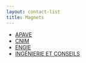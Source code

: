```yaml
---
layout: contact-list
title: Magnets
---
```


* [APAVE](/partners/apave.html)
* [CNIM](/partners/cnim.html)
* [ENGIE](/partners/engie.html)
* [INGÉNIERIE ET CONSEILS](/partners/ingenierie-et-conseils.html)
